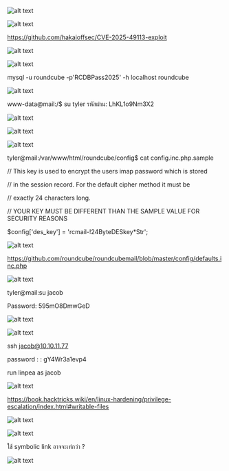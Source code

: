 

![alt text](image.png)


![alt text](image-1.png)


https://github.com/hakaioffsec/CVE-2025-49113-exploit

![alt text](image-2.png)

![alt text](image-3.png)




mysql -u roundcube -p'RCDBPass2025' -h localhost roundcube


![alt text](image-4.png)

www-data@mail:/$ su tyler
รหัสผ่าน: LhKL1o9Nm3X2

![alt text](image-5.png)

![alt text](image-6.png)

![alt text](image-8.png)


tyler@mail:/var/www/html/roundcube/config$ cat config.inc.php.sample 

// This key is used to encrypt the users imap password which is stored

// in the session record. For the default cipher method it must be

// exactly 24 characters long.

// YOUR KEY MUST BE DIFFERENT THAN THE SAMPLE VALUE FOR SECURITY REASONS

$config['des_key'] = 'rcmail-!24ByteDESkey*Str';

![alt text](image-10.png)



https://github.com/roundcube/roundcubemail/blob/master/config/defaults.inc.php



![alt text](image-9.png)

tyler@mail:su jacob

Password: 595mO8DmwGeD


![alt text](image-11.png)

![alt text](image-12.png)

ssh jacob@10.10.11.77

password : : gY4Wr3a1evp4

run linpea as jacob

![alt text](image-17.png)

https://book.hacktricks.wiki/en/linux-hardening/privilege-escalation/index.html#writable-files

![alt text](image-19.png)

![alt text](image-18.png)

ใช้ symbolic link อาจจะเท่กว่า ?

![alt text](image-16.png)

